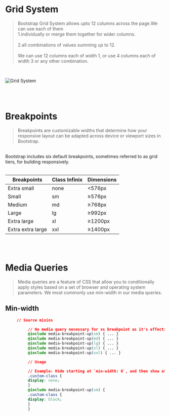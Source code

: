 # Grid System

> Bootstrap Grid System allows upto 12 columns across the page.We can use each of them      
     1.individually or merge them together for wider columns.
     \
     \
     2.all combinations of values summing up to 12. 
     \
     \
We can use 12 columns each of width 1, or use 4 columns each of width 3 or any other combination.

<br/>

![Grid System](https://media.geeksforgeeks.org/wp-content/uploads/Bootstrap-part-2.png)

<br /><br />

# Breakpoints
> Breakpoints are customizable widths that determine how your responsive layout can be adapted across device or viewport sizes in Bootstrap.

<br />
Bootstrap includes six default breakpoints, sometimes referred to as grid tiers, for building responsively. <br />

<br />

| Breakpoints            | Class Infinix       | Dimensions     |
|------------------------|---------------------|----------------|
| Extra small            | none                | <576px         |
| Small	               | sm	                 | ≥576px         |
| Medium	               | md	                 | ≥768px         |
| Large	               | lg	                 | ≥992px         | 
| Extra large	          | xl	                 | ≥1200px        |
| Extra extra large	     | xxl	            | ≥1400px        |

<br /><br />

# Media Queries
> Media queries are a feature of CSS that allow you to conditionally apply styles based on a set of browser and operating system parameters. We most commonly use min-width in our media queries.<br />


## Min-width
```css
     // Source mixins

          // No media query necessary for xs breakpoint as it's effectively `@media (min-width: 0) { ... }`
          @include media-breakpoint-up(sm) { ... }
          @include media-breakpoint-up(md) { ... }
          @include media-breakpoint-up(lg) { ... }
          @include media-breakpoint-up(xl) { ... }
          @include media-breakpoint-up(xxl) { ... }

          // Usage

          // Example: Hide starting at `min-width: 0`, and then show at the `sm` breakpoint
          .custom-class {
          display: none;
          }
          @include media-breakpoint-up(sm) {
          .custom-class {
          display: block;
          }
          }
```
